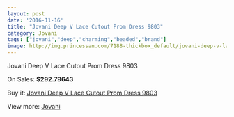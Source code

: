 ```yaml
---
layout: post
date: '2016-11-16'
title: "Jovani Deep V Lace Cutout Prom Dress 9803"
category: Jovani
tags: ["jovani","deep","charming","beaded","brand"]
image: http://img.princessan.com/7188-thickbox_default/jovani-deep-v-lace-cutout-prom-dress-9803.jpg
---
```

Jovani Deep V Lace Cutout Prom Dress 9803

On Sales: **$292.79643**
<a href="https://www.princessan.com/en/jovani/3198-jovani-deep-v-lace-cutout-prom-dress-9803.html"><amp-img layout="responsive" width="600" height="600" src="//img.princessan.com/7188-thickbox_default/jovani-deep-v-lace-cutout-prom-dress-9803.jpg" alt="Jovani Deep V Lace Cutout Prom Dress 9803 0" /></a>
<a href="https://www.princessan.com/en/jovani/3198-jovani-deep-v-lace-cutout-prom-dress-9803.html"><amp-img layout="responsive" width="600" height="600" src="//img.princessan.com/7190-thickbox_default/jovani-deep-v-lace-cutout-prom-dress-9803.jpg" alt="Jovani Deep V Lace Cutout Prom Dress 9803 1" /></a>
<a href="https://www.princessan.com/en/jovani/3198-jovani-deep-v-lace-cutout-prom-dress-9803.html"><amp-img layout="responsive" width="600" height="600" src="//img.princessan.com/7189-thickbox_default/jovani-deep-v-lace-cutout-prom-dress-9803.jpg" alt="Jovani Deep V Lace Cutout Prom Dress 9803 2" /></a>

Buy it: [Jovani Deep V Lace Cutout Prom Dress 9803](https://www.princessan.com/en/jovani/3198-jovani-deep-v-lace-cutout-prom-dress-9803.html "Jovani Deep V Lace Cutout Prom Dress 9803")

View more: [Jovani](https://www.princessan.com/en/26-jovani "Jovani")